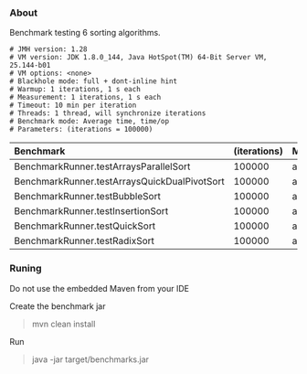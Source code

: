 ### About

Benchmark testing 6 sorting algorithms.

```
# JMH version: 1.28
# VM version: JDK 1.8.0_144, Java HotSpot(TM) 64-Bit Server VM, 25.144-b01
# VM options: <none>
# Blackhole mode: full + dont-inline hint
# Warmup: 1 iterations, 1 s each
# Measurement: 1 iterations, 1 s each
# Timeout: 10 min per iteration
# Threads: 1 thread, will synchronize iterations
# Benchmark mode: Average time, time/op
# Parameters: (iterations = 100000)
```

Benchmark     | (iterations) | Mode | Score | Units
:-------------|:-------------|:-----|:------|:-------
BenchmarkRunner.testArraysParallelSort        |100000  |avgt    |       1,737        | ms/op
BenchmarkRunner.testArraysQuickDualPivotSort  |100000  |avgt    |       6,884        | ms/op
BenchmarkRunner.testBubbleSort                |100000  |avgt    |   17844,336        | ms/op
BenchmarkRunner.testInsertionSort             |100000  |avgt    |    1092,882        | ms/op
BenchmarkRunner.testQuickSort                 |100000  |avgt    |       8,049        | ms/op
BenchmarkRunner.testRadixSort                 |100000  |avgt    |       5,932        | ms/op

### Runing

Do not use the embedded Maven from your IDE

Create the benchmark jar
> mvn clean install

Run
> java -jar target/benchmarks.jar

